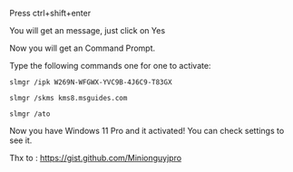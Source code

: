 Press ctrl+shift+enter

You will get an message, just click on Yes

Now you will get an Command Prompt.

Type the following commands one for one to activate:
```
slmgr /ipk W269N-WFGWX-YVC9B-4J6C9-T83GX

slmgr /skms kms8.msguides.com

slmgr /ato
```

Now you have Windows 11 Pro and it activated! You can check settings to see it.

Thx to : https://gist.github.com/Minionguyjpro
